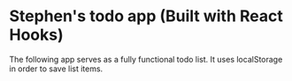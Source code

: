 # Stephen's todo app (Built with React Hooks)

The following app serves as a fully functional todo list. It uses localStorage in order to save list items. 
